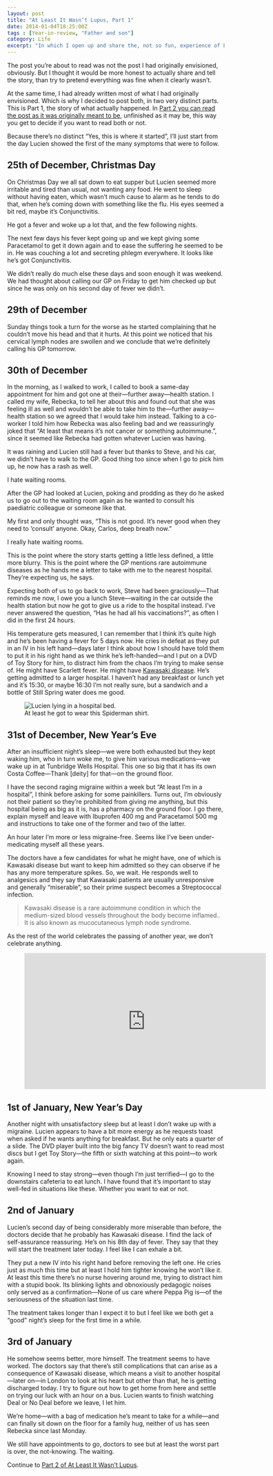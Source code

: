 ```yaml
---
layout: post
title: "At Least It Wasn’t Lupus, Part 1"
date: 2014-01-04T18:25:00Z
tags : [Year-in-review, "Father and son"]
category: Life
excerpt: "In which I open up and share the, not so fun, experience of Lucien coming down with a rare autoimmune disease."
---
```

The post you’re about to read was not the post I had originally envisioned, obviously. But I thought it would be more honest to actually share and tell the story, than try to pretend everything was fine when it clearly wasn’t.

At the same time, I had already written most of what I had originally envisioned. Which is why I decided to post both, in two very distinct parts. This is Part 1, the story of what actually happened. In [Part 2 you can read the post as it was originally meant to be][lupus2], unfinished as it may be, this way you get to decide if you want to read both or not.

Because there’s no distinct “Yes, this is where it started”, I’ll just start from the day Lucien showed the first of the many symptoms that were to follow.

## 25th of December, Christmas Day

On Christmas Day we all sat down to eat supper but Lucien seemed more irritable and tired than usual, not wanting any food. He went to sleep without having eaten, which wasn’t much cause to alarm as he tends to do that, when he’s coming down with something like the flu. His eyes seemed a bit red, maybe it’s Conjunctivitis.

He got a fever and woke up a lot that, and the few following nights.

The next few days his fever kept going up and we kept giving some Paracetamol to get it down again and to ease the suffering he seemed to be in. He was couching a lot and secreting phlegm everywhere. It looks like he’s got Conjunctivitis.

We didn’t really do much else these days and soon enough it was weekend. We had thought about calling our GP on Friday to get him checked up but since he was only on his second day of fever we didn’t.

## 29th of December

Sunday things took a turn for the worse as he started complaining that he couldn’t move his head and that it hurts. At this point we noticed that his cervical lymph nodes are swollen and we conclude that we’re definitely calling his GP tomorrow.

## 30th of December

In the morning, as I walked to work, I called to book a same-day appointment for him and got one at their—further away—health station. I called my wife, Rebecka, to tell her about this and found out that she was feeling ill as well and wouldn’t be able to take him to the—further away—health station so we agreed that I would take him instead. Talking to a co-worker I told him how Rebecka was also feeling bad and we reassuringly joked that “At least that means it’s not cancer or something autoimmune.”, since it seemed like Rebecka had gotten whatever Lucien was having.

It was raining and Lucien still had a fever but thanks to Steve, and his car, we didn’t have to walk to the GP. Good thing too since when I go to pick him up, he now has a rash as well.

I hate waiting rooms.

After the GP had looked at Lucien, poking and prodding as they do he asked us to go out to the waiting room again as he wanted to consult his paediatric colleague or someone like that.

My first and only thought was, “This is not good. It’s never good when they need to ‘consult’ anyone. Okay, Carlos, deep breath now.”

I really hate waiting rooms.

This is the point where the story starts getting a little less defined, a little more blurry. This is the point where the GP mentions rare autoimmune diseases as he hands me a letter to take with me to the nearest hospital. They’re expecting us, he says.

Expecting both of us to go back to work, Steve had been graciously—That reminds me now, I owe you a lunch Steve—waiting in the car outside the health station but now he got to give us a ride to the hospital instead. I’ve never answered the question, “Has he had all his vaccinations?”, as often I did in the first 24 hours.

His temperature gets measured, I can remember that I think it’s quite high and he’s been having a fever for 5 days now. He cries in defeat as they put in an IV in his left hand—days later I think about how I should have told them to put it in his right hand as we think he’s left-handed—and I put on a DVD of Toy Story for him, to distract him from the chaos I’m trying to make sense of. He might have Scarlett fever. He might have [Kawasaki disease][kawasaki]. He’s getting admitted to a larger hospital. I haven’t had any breakfast or lunch yet and it’s 15:30, or maybe 16:30 I’m not really sure, but a sandwich and a bottle of Still Spring water does me good.

<figure>
	<img class="js-lazy-load" data-original="/assets/posts/2014/january/at-least-it-wasnt-lupus-part-1/this-too-shall-pass.jpg" alt="Lucien lying in a hospital bed.">
	<figcaption>At least he got to wear this Spiderman shirt.</figcaption>
</figure>

## 31st of December, New Year’s Eve

After an insufficient night’s sleep—we were both exhausted but they kept waking him, who in turn woke me, to give him various medications—we wake up in at Tunbridge Wells Hospital. This one so big that it has its own Costa Coffee—Thank [deity] for that—on the ground floor.

I have the second raging migraine within a week but “At least I’m in a hospital”, I think before asking for some painkillers. Turns out, I’m obviously not their patient so they’re prohibited from giving me anything, but this hospital being as big as it is, has a pharmacy on the ground floor. I go there, explain myself and leave with Ibuprofen 400 mg and Paracetamol 500 mg and instructions to take one of the former and two of the latter.

An hour later I’m more or less migraine-free. Seems like I’ve been under-medicating myself all these years.

The doctors have a few candidates for what he might have, one of which is Kawasaki disease but want to keep him admitted so they can observe if he has any more temperature spikes. So, we wait. He responds well to analgesics and they say that Kawasaki patients are usually unresponsive and generally “miserable”, so their prime suspect becomes a Streptococcal infection.

> Kawasaki disease is a rare autoimmune condition in which the medium-sized blood vessels throughout the body become inflamed.. It is also known as mucocutaneous lymph node syndrome.

As the rest of the world celebrates the passing of another year, we don’t celebrate anything.

<figure class="media-video">
	<iframe width="560" height="315" src="https://www.youtube.com/embed/KqAl45h89R4" frameborder="0" allowfullscreen></iframe>
</figure>

## 1st of January, New Year’s Day

Another night with unsatisfactory sleep but at least I don’t wake up with a migraine. Lucien appears to have a bit more energy as he requests toast when asked if he wants anything for breakfast. But he only eats a quarter of a slide. The DVD player built into the big fancy TV doesn’t want to read most discs but I get Toy Story—the fifth or sixth watching at this point—to work again.

Knowing I need to stay strong—even though I’m just terrified—I go to the downstairs cafeteria to eat lunch. I have found that it’s important to stay well-fed in situations like these. Whether you want to eat or not.

## 2nd of January

Lucien’s second day of being considerably more miserable than before, the doctors decide that he probably has Kawasaki disease. I find the lack of self-assurance reassuring. He’s on his 8th day of fever. They say that they will start the treatment later today. I feel like I can exhale a bit.

They put a new IV into his right hand before removing the left one. He cries just as much this time but at least I hold him tighter knowing he won’t like it. At least this time there’s no nurse hovering around me, trying to distract him with a stupid book. Its blinking lights and obnoxiously pedagogic noises only served as a confirmation—None of us care where Peppa Pig is—of the seriousness of the situation last time.

The treatment takes longer than I expect it to but I feel like we both get a “good” night’s sleep for the first time in a while.

## 3rd of January

He somehow seems better, more himself. The treatment seems to have worked. The doctors say that there’s still complications that can arise as a consequence of Kawasaki disease, which means a visit to another hospital—later on—in London to look at his heart but other than that, he is getting discharged today. I try to figure out how to get home from here and settle on trying our luck with an hour on a bus. Lucien wants to finish watching Deal or No Deal before we leave, I let him.

We’re home—with a bag of medication he’s meant to take for a while—and can finally sit down on the floor for a family hug, neither of us has seen Rebecka since last Monday.

We still have appointments to go, doctors to see but at least the worst part is over, the not-knowing. The waiting.

Continue to [Part 2 of At Least It Wasn’t Lupus][lupus2].

[lupus2]: /blog/at-least-it-wasnt-lupus-part-2
[kawasaki]: http://en.wikipedia.org/wiki/Kawasaki_disease